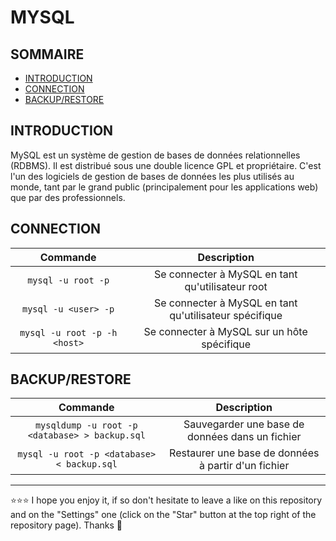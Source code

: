 # MYSQL

## SOMMAIRE
- [INTRODUCTION](#introduction)
- [CONNECTION](#connection)
- [BACKUP/RESTORE](#backuprestore)

## INTRODUCTION
MySQL est un système de gestion de bases de données relationnelles (RDBMS). Il est distribué sous une double licence GPL et propriétaire. C'est l'un des logiciels de gestion de bases de données les plus utilisés au monde, tant par le grand public (principalement pour les applications web) que par des professionnels.

## CONNECTION
| Commande | Description |
| :---: | :---: |
| `mysql -u root -p` | Se connecter à MySQL en tant qu'utilisateur root |
| `mysql -u <user> -p` | Se connecter à MySQL en tant qu'utilisateur spécifique |
| `mysql -u root -p -h <host>` | Se connecter à MySQL sur un hôte spécifique |

## BACKUP/RESTORE
| Commande | Description |
| :---: | :---: |
| `mysqldump -u root -p <database> > backup.sql` | Sauvegarder une base de données dans un fichier |
| `mysql -u root -p <database> < backup.sql` | Restaurer une base de données à partir d'un fichier |

***

⭐⭐⭐ I hope you enjoy it, if so don't hesitate to leave a like on this repository and on the "Settings" one (click on the "Star" button at the top right of the repository page). Thanks 🤗
